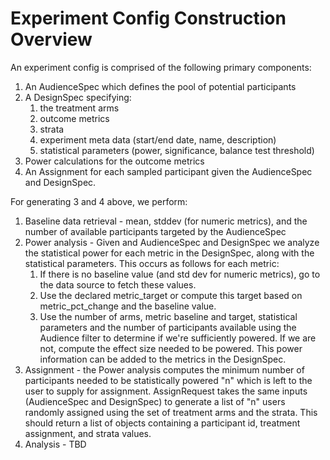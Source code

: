 # Experiment Config Construction Overview

An experiment config is comprised of the following primary components:
1. An AudienceSpec which defines the pool of potential participants
2. A DesignSpec specifying:
    1. the treatment arms
    2. outcome metrics
    3. strata
    4. experiment meta data (start/end date, name, description)
    5. statistical parameters (power, significance, balance test threshold)
3. Power calculations for the outcome metrics
4. An Assignment for each sampled participant given the AudienceSpec and DesignSpec.

For generating 3 and 4 above, we perform:

1. Baseline data retrieval - mean, stddev (for numeric metrics), and the number of available
   participants targeted by the AudienceSpec
1. Power analysis - Given and AudienceSpec and DesignSpec we analyze the
   statistical power for each metric in the DesignSpec, along with the statistical
   parameters. This occurs as follows for each metric:
    1. If there is no baseline value (and std dev for numeric metrics), go to the
        data source to fetch these values.
    2. Use the declared metric_target or compute this target based on
        metric_pct_change and the baseline value.
    3. Use the number of arms, metric baseline and target, statistical parameters
        and the number of participants available using the Audience filter to determine
        if we're sufficiently powered. If we are not, compute the effect size needed to
        be powered. This power information can be added to the metrics in the DesignSpec.
1. Assignment - the Power analysis computes the minimum number of participants needed
   to be statistically powered "n" which is left to the user to supply for assignment.
   AssignRequest takes the same inputs (AudienceSpec and DesignSpec) to generate a list
   of "n" users randomly assigned using the set of treatment arms and the strata. This
   should return a list of objects containing a participant id, treatment assignment,
   and strata values.
1. Analysis - TBD
